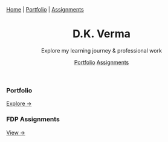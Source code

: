 <nav class="top-nav">
  <a href="/">Home</a> |
  <a href="/Portfolio/">Portfolio</a> |
  <a href="/FDPAssignments/">Assignments</a>
</nav>

<header class="hero">
  <h1>D.K. Verma</h1>
  <p>Explore my learning journey & professional work</p>
  <a href="/Portfolio/" class="btn">Portfolio</a>
  <a href="/FDPAssignments/" class="btn">Assignments</a>
</header>

<section class="cards">
  <div class="card">
    <h3>Portfolio</h3><a href="/Portfolio/">Explore →</a>
  </div>
  <div class="card">
    <h3>FDP Assignments</h3><a href="/FDPAssignments/">View →</a>
  </div>
</section>
